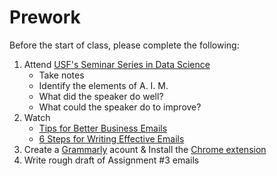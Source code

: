 Prework
======

Before the start of class, please complete the following:

1.  Attend [USF's Seminar Series in Data Science](https://www.meetup.com/USF-Seminar-Series-in-Data-Science/)
    - Take notes 
    - Identify the elements of A. I. M.
    - What did the speaker do well?
    - What could the speaker do to improve?
1. Watch
	- [Tips for Better Business Emails](https://www.youtube.com/watch?v=wAt-I6Wpz8c)
	- [6 Steps for Writing Effective Emails](https://www.youtube.com/watch?v=y50xhHQ8Qf0)
1. Create a [Grammarly](https://www.grammarly.com/) acount & Install the [Chrome extension](https://chrome.google.com/webstore/detail/grammarly-for-chrome/kbfnbcaeplbcioakkpcpgfkobkghlhen?hl=en)
1. Write rough draft of Assignment #3 emails  
